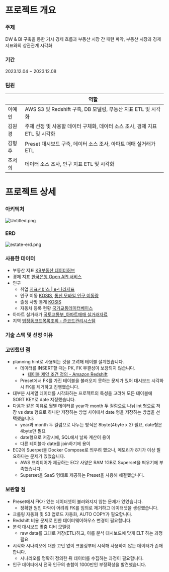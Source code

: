# 프로젝트 개요

### 주제
DW & BI 구축을 통한 거시 경제 흐름과 부동산 시장 간 패턴 파악, 부동산 시장과 경제지표와의 상관관계 시각화
### 기간
2023.12.04 ~ 2023.12.08
### 팀원
|  | 역할                        |
| --- |---------------------------|
| 이예인 | AWS S3 및 Redshift 구축, DB 모델링, 부동산 지표 ETL 및 시각화|
| 김원경 | 주제 선정 및 사용할 데이터 구체화, 데이터 소스 조사, 경제 지표 ETL 및 시각화|
| 김형후 | Preset 대시보드 구축, 데이터 소스 조사, 아파트 매매 실거래가 ETL|
| 조서희 | 데이터 소스 조사, 인구 지표 ETL 및 시각화|

# 프로젝트 상세
### 아키텍처
![Untitled.png](..%2F..%2FDownloads%2FUntitled.png)
### ERD
![estate-erd.png](..%2F..%2FDownloads%2Festate-erd.png)
### 사용한 데이터
- 부동산 지표
  [KB부동산 데이터허브](https://data.kbland.kr/)
- 경제 지표
  [한국은행 Open API 서비스](https://ecos.bok.or.kr/api/#/DevGuide/StatisticalCodeSearch)
- 인구 
  - 취업
    [지표서비스 | e-나라지표](https://www.index.go.kr/unity/potal/main/EachDtlPageDetail.do?idx_cd=1063)
  - 인구 이동 [KOSIS](https://kosis.kr/statHtml/statHtml.do?orgId=101&tblId=DT_1B26001_A01&conn_path=I2), 
[통신 모바일 인구 이동량](http://bigdata.kostat.go.kr/foresight/mobMoventSido.do?isBigmain=y)
  - 출생 사망 통계 [KOSIS](https://kosis.kr/statHtml/statHtml.do?orgId=101&tblId=DT_1B8000G)
  - 자동차 등록 현황 [국가교통데이터베이스](https://www.ktdb.go.kr/www/selectTrnsportTreeView.do?key=32)
- 아파트 실거래가 [국토교통부_아파트매매 실거래자료](https://www.data.go.kr/data/15058747/openapi.do)
- 지역 [법정동코드목록조회 - 준코드관리시스템](https://www.code.go.kr/stdcode/regCodeL.do)
### 기술 스택 및 선정 이유
### 고민했던 점
- planning hint로 사용되는 것을 고려해 테이블 설계했습니다.
    - 데이터를 INSERT할 때는 PK, FK 무결성이 보장되지 않습니다.
      - [테이블 제약 조건 정의 - Amazon Redshift](https://docs.aws.amazon.com/ko_kr/redshift/latest/dg/t_Defining_constraints.html)
    - Preset에서 FK를 가진 테이블을 불러오지 못하는 문제가 있어 대시보드 시각화시 FK를 제거하고 진행했습니다.
- 대부분 시계열 데이터를 시각화하는 프로젝트의 특성을 고려해 모든 테이블에 SORT KEY로 date 지정했습니다.
- 다음과 같은 이유로 월별 데이터를 year과 month 두 컬럼으로 나눠 int 형으로 저장 vs date 형으로 하나만 저장하는 방법 사이에서 date 형을 저장하는 방법을 선택했습니다:
    - year과 month 두 컬럼으로 나누는 방식은 8byte(4byte x 2) 필요, date형은 4byte만 필요
    - date형으로 저장시에, SQL에서 날짜 계산이 용이
    - 다른 테이블과 date를 join하기에 용이
- EC2에 Suerpet을 Docker Compose로 띄우려 했으나, 메모리가 8기가 이상 필요하다는 문제가 있었습니다.
    - AWS 프리티어가 제공하는 EC2 사양은 RAM 1GB로 Superset을 띄우기에 부족했습니다.
    - Superset을 SaaS 형태로 제공하는 Preset을 사용해 해결했습니다.
### 보완할 점
- Preset에서 FK가 있는 데이터셋이 불러와지지 않는 문제가 있었습니다.
    - 정확한 원인 파악이 어려워 FK를 임의로 제거하고 데이터셋을 생성했습니다.
- 크롤링 자동화 및 S3 업로드 자동화, AUTO COPY가 필요합니다.
- Redshift 비용 문제로 인한 데이터웨어하우스 변경이  필요합니다.
- 분석 대시보드 맞춤 디비 모델링
    - raw data를 그대로 저장(ETL)하고, 이를 분석 대시보드에 맞게 ELT 하는 과정 필요
- 시각화 시나리오에 대한 고민 없이 크롤링부터 시작해 사용하지 않는 데이터가 존재합니다.
    - 시나리오를 명확히 정의한 뒤 데이터를 수집하는 과정이 필요합니다.
- 인구 데이터에서 전국 인구의 총합이 1000만인 부정확성을 발견했습니다.
